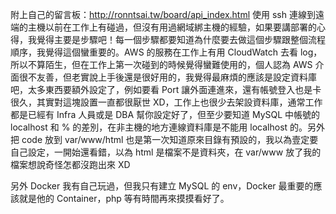 附上自己的留言板：http://ronntsai.tw/board/api_index.html
使用 ssh 連線到遠端的主機以前在工作上有碰過，但沒有用過網域綁主機的經驗，如果要講部署的心得，我覺得主要是步驟吧！每一個步驟都要知道為什麼要去做這個步驟跟整個流程順序，我覺得這個蠻重要的。AWS 的服務在工作上有用 CloudWatch 去看 log，所以不算陌生，但在工作上第一次碰到的時候覺得蠻難使用的，個人認為 AWS 介面很不友善，但老實說上手後還是很好用的，我覺得最麻煩的應該是設定資料庫吧，太多東西要額外設定了，例如要看 Port 讓外面連進來，還有帳號登入也是卡很久，其實對這塊設置一直都很厭世 XD，工作上也很少去架設資料庫，通常工作都是已經有 Infra 人員或是 DBA 幫你設定好了，但至少要知道 MySQL 中帳號的 localhost 和 % 的差別，在非主機的地方連線資料庫是不能用 localhost 的。另外把 code 放到  var/www/html 也是第一次知道原來目錄有預設的，我以為壹定要自己設定，一開始還看錯，以為 html 是檔案不是資料夾，在 var/www 放了我的檔案想說奇怪怎都沒跑出來 XD

另外 Docker 我有自己玩過，但我只有建立 MySQL 的 env，Docker 最重要的應該就是他的 Container，php 等有時間再來摸摸看好了。